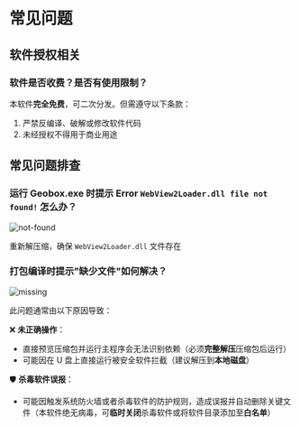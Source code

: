 # 常见问题
<ArticleMetadata />

## 软件授权相关

### 软件是否收费？是否有使用限制？
本软件**完全免费**，可二次分发。但需遵守以下条款：
1. 严禁反编译、破解或修改软件代码
2. 未经授权不得用于商业用途

## 常见问题排查
### 运行 Geobox.exe 时提示 Error `WebView2Loader.dll file not found!` 怎么办？
![not-found](/screenshots/not-found.png)

重新解压缩，确保 `WebView2Loader.dll` 文件存在

### 打包编译时提示"缺少文件"如何解决？
![missing](/screenshots/missing.png)

此问题通常由以下原因导致：

❌ **未正确操作**：
  - 直接预览压缩包并运行主程序会无法识别依赖（必须**完整解压**压缩包后运行）
  - 可能因在 U 盘上直接运行被安全软件拦截（建议解压到**本地磁盘**）

🛡️ **杀毒软件误报**：
  - 可能因触发系统防火墙或者杀毒软件的防护规则，造成误报并自动删除关键文件（本软件绝无病毒，可**临时关闭**杀毒软件或将软件目录添加至**白名单**）
